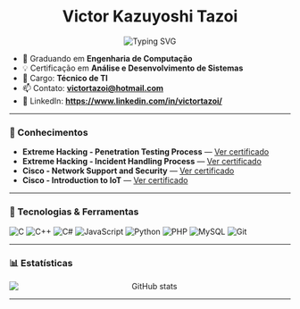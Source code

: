 <h1 align="center">Victor Kazuyoshi Tazoi</h1>

<p align="center">
  <img src="https://readme-typing-svg.demolab.com?font=Fira+Code&duration=3000&pause=500&color=478BE6&center=true&vCenter=true&width=435&lines=Engenharia;Tecnologia;Desenvolvimento" alt="Typing SVG" />
</p>

- 🌱 Graduando em **Engenharia de Computação**
- 💡 Certificação em **Análise e Desenvolvimento de Sistemas**
- 💼 Cargo: **Técnico de TI**
- 📫 Contato: **victortazoi@hotmail.com**
- 🔗 LinkedIn: **https://www.linkedin.com/in/victortazoi/**
  
---

### 🧠 Conhecimentos

- **Extreme Hacking - Penetration Testing Process** — [Ver certificado](https://app.extremehacking.io/meta/achievement/75c3e29e-5f32-4f61-85b7-03cd67bf6b2e/)
- **Extreme Hacking - Incident Handling Process** — [Ver certificado](https://app.extremehacking.io/meta/achievement/fee22195-a364-414a-8afa-2d6c0c5e12d6/)
- **Cisco - Network Support and Security** — [Ver certificado](https://www.credly.com/badges/1cbca0ee-f07d-4216-a62d-1eb6cc761f26/linked_in_profile)
- **Cisco - Introduction to IoT** — [Ver certificado](https://www.credly.com/badges/55e182d6-8f31-4a49-a5c2-74831cac36a0/linked_in_profile)

---

### 🧰 Tecnologias & Ferramentas

![C](https://img.shields.io/badge/-C-000?style=flat&logo=c)
![C++](https://img.shields.io/badge/-C++-000?style=flat&logo=cpp)
![C#](https://img.shields.io/badge/-C%23-000?style=flat&logo=csharp)
![JavaScript](https://img.shields.io/badge/-JavaScript-000?style=flat&logo=javascript)
![Python](https://img.shields.io/badge/-Python-000?style=flat&logo=python)
![PHP](https://img.shields.io/badge/-PHP-000?style=flat&logo=php)
![MySQL](https://img.shields.io/badge/-MySQL-000?style=flat&logo=mysql)
![Git](https://img.shields.io/badge/-Git-000?style=flat&logo=git)

---

### 📊 Estatísticas

<p align="center" style="max-width: 100%; overflow-x: auto;">
  <img 
    src="https://github-readme-stats.vercel.app/api?username=VictorTazoi&show_icons=true&theme=tokyonight" 
    alt="GitHub stats" 
    style="max-width: 100%; height: auto; display: block; margin: 0 auto;"
  />
</p>

 ---
